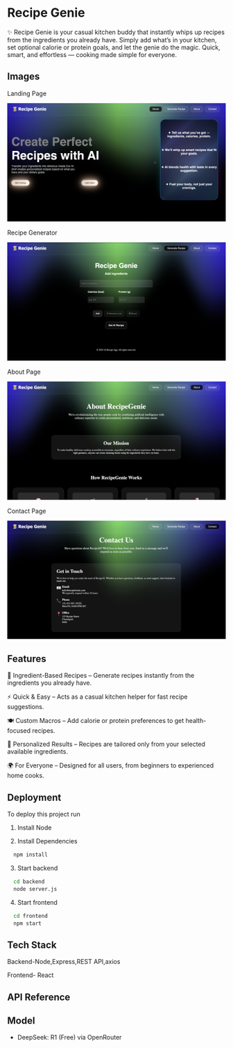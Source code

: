 
# Recipe Genie

✨ Recipe Genie is your casual kitchen buddy that instantly whips up recipes from the ingredients you already have. Simply add what’s in your kitchen, set optional calorie or protein goals, and let the genie do the magic. Quick, smart, and effortless — cooking made simple for everyone.


## Images

Landing Page

![Recipe Genie Demo](/project1.png)

Recipe Generator

![Recipe Genie Demo](/project2.png)

About Page

![Recipe Genie Demo](/project3.png)

Contact Page

![Recipe Genie Demo](/project4.png)



## Features

🧞 Ingredient-Based Recipes – Generate recipes instantly from the ingredients you already have.

⚡ Quick & Easy – Acts as a casual kitchen helper for fast recipe suggestions.

🍽 Custom Macros – Add calorie or protein preferences to get health-focused recipes.

🎯 Personalized Results – Recipes are tailored only from your selected available ingredients.

🌍 For Everyone – Designed for all users, from beginners to experienced home cooks.

## Deployment

To deploy this project run

1) Install Node

2) Install Dependencies

```bash
  npm install
```
3) Start backend

```bash
  cd backend
  node server.js
```
4) Start frontend

```bash
  cd frontend
  npm start
```


## Tech Stack

Backend-Node,Express,REST API,axios

Frontend- React




## API Reference

## Model
- DeepSeek: R1 (Free) via OpenRouter

